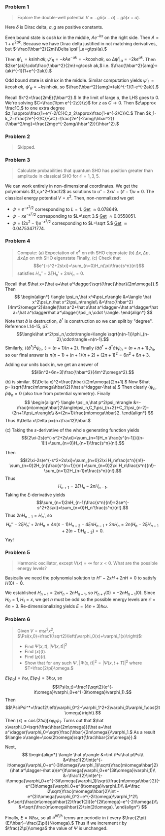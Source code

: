 ### Problem 1
> Explore the double-well potential $V=-g\delta(x-a)-g\delta(x+a).$

Here $\delta$ is Dirac delta, $a,g$ are positive constants.

Even bound state is $\cosh kx$ in the middle, $Ae^{-kx}$ on the right side. Then $A=1+e^{2ak}.$ Because we have Dirac delta justified in not matching derivatives, but $-\frac{\hbar^2}{2m}\Delta \psi'|_a=g\psi(a).$

Then $\psi'_L=k\sinh ak, \psi'_R=-kAe^{-ak}=-k\cosh ak,$ so $\Delta\psi'|_a=-2ke^{ak}.$ Then $2ke^{ak}\cdot\frac{\hbar^2}{2m}=g\cosh ak,$ i.e. $\frac{\hbar^2}{amg}=(ak)^{-1}(1+e^{-2ak}).$

Odd bound state is $\sinh kx$ in the middle. Similar computation yields $\psi'_L=k\cosh ak,$ $\psi'_R=-k\sinh ak,$ so $\frac{\hbar^2}{amg}=(ak)^{-1}(1-e^{-2ak}).$

Recall $k^2=\frac{2mE}{\hbar^2}.$ In the limit of large $a,$ the LHS goes to 0. We're solving $C=\frac{1\pm e^{-2z}}{z}$ for $z$ as $C\to 0.$ Then $z\approx \frac1C,$ to one extra degree $z_1\approx\frac{1+e^{-2/C}}C,z_2\approx\frac{1-e^{-2/C}}C.$ Then $k_1-k_2=\frac{2e^{-2/C}}{aC}=\frac{2e^{-2amg/\hbar^2}}{\hbar^2/mg}=\frac{2mge^{-2amg/\hbar^2}}{\hbar^2}.$
### Problem 2
> Skipped.

### Problem 3
> Calculate probabilities that quantum SHO has position greater than amplitude in classical SHO for $\mathcal E=1,3,5.$

We can work entirely in non-dimensional coordinates. We get the polynomials $1,x,x^2-\frac12$ as solutions to $u''-2xu'+(\mathcal E-1)u=0.$ The classical energy potential $V=x^2.$ Then, non-normalized we get 
- $\psi=e^{-x^2/2}$ corresponding to $L=1.$ [Get](https://www.wolframalpha.com/input?i=%28%5Cint_1%5E%5Cinfty+e%5E%7B-x%5E2%7D+dx%29%2F%28%5Cint_%7B-%5Cinfty%7D%5E%5Cinfty+e%5E%7B-x%5E2%7D+dx%29) $\approx 0.078649.$
- $\psi=xe^{-x^2/2}$ corresponding to $L=\sqrt 3.$ [Get](https://www.wolframalpha.com/input?i=%28%5Cint_%7B%5Csqrt+3%7D%5E%5Cinfty+x%5E2e%5E%7B-x%5E2%7D+dx%29%2F%28%5Cint_%7B-%5Cinfty%7D%5E%5Cinfty+x%5E2e%5E%7B-x%5E2%7D+dx%29) $\approx 0.0558051.$
- $\psi=(2x^2-1)e^{-x^2/2}$ corresponding to $L=\sqrt 5.$ [Get](https://www.wolframalpha.com/input?i=%28%5Cint_%7B%5Csqrt+5%7D%5E%5Cinfty+%284x%5E4-4x%5E2%2B1%29e%5E%7B-x%5E2%7D+dx%29%2F%28%5Cint_%7B-%5Cinfty%7D%5E%5Cinfty+%284x%5E4-4x%5E2%2B1%29e%5E%7B-x%5E2%7D+dx%29) $\approx 0.04753471774.$

### Problem 4
> Compute:
>    (a) Expectation of $x^4$ on $n$th SHO eigenstate
>    (b) $\Delta x,\Delta p,\Delta x\Delta p$ on $n$th SHO eigenstate
>Finally,
>	(c) Check that $$e^{-s^2+2s\xi}=\sum_{n=0}H_n(\xi)\frac{s^n}{n!}$$ satisfies $H_n''-2\xi H_n'+2nH_n=0.$

Recall that $\hat x=(\hat a+\hat a^\dagger)\sqrt{\frac{\hbar}{2m\omega}}.$ Then
$$
\begin{align*}
\langle \psi_n,\hat x^4\psi_n\rangle
&=\langle \hat x^2\psi_n,\hat x^2\psi_n\rangle\\
&=\frac{\hbar^2}{4m^2\omega^2}\langle(\hat a^2+\hat a\hat a^\dagger+\hat a^\dagger\hat a+\hat a^\dagger\hat a^\dagger)\psi_n,\cdot \rangle.
\end{align*}
$$
Note that $\hat a$ is destruction, $\hat a^\dagger$ is construction so we can split by "degree". Reference L14-15, p7.
$$\langle\hat a^2\psi_n,\cdot\rangle=\langle \sqrt{n(n-1)}\phi_{n-2},\cdot\rangle=n(n-1).$$
Similarly, $\langle (\hat a^\dagger)^2\psi_n,\cdot\rangle=(n+1)(n+2).$ Finally $(\hat a\hat a^\dagger+\hat a^\dagger\hat a)\psi_n=(n+n+1)\psi_n,$ so our final answer is $n(n-1)+(n+1)(n+2)+(2n+1)^2=6n^2+6n+3.$

Adding our units back in, we get an answer of
$$(6n^2+6n+3)\frac{\hbar^2}{4m^2\omega^2}.$$

(b) is similar. $(\Delta x)^2=\frac{\hbar}{2m\omega}(2n+1).$ Now $\hat p=i\sqrt{\frac{m\omega\hbar}2}(\hat a^\dagger-\hat a).$ Then clearly $\langle \psi_n,\hat p\psi_n=0$ (also true from potential symmetry). Finally
$$
\begin{align*}
\langle \psi_n,\hat p^2\psi_n\rangle
&=-\frac{m\omega\hbar}2\langle\psi_n,C_1\psi_{n+2}+C_2\psi_{n-2}-(2n+1)\psi_n\rangle\\
&=(2n+1)\frac{m\omega\hbar}2.
\end{align*}
$$
Thus $\Delta x\Delta p=(n+\frac12)\hbar.$ 

(c) Taking the $s$-derivative of the whole generating function yields
$$(2\xi-2s)e^{-s^2+2s\xi}=\sum_{n=1}H_n \frac{s^{n-1}}{(n-1)!}=\sum_{n=0}H_{n+1}\frac{s^n}{n!}.$$

Then
$$(2\xi-2s)e^{-s^2+2s\xi}=\sum_{n=0}2\xi H_n\frac{s^n}{n!}-\sum_{n=0}2H_{n}\frac{s^{n+1}}{n!}=\sum_{n=0}2\xi H_n\frac{s^n}{n!}-\sum_{n=1}2H_{n-1}n\frac{s^n}{n!}.$$
Thus
$$H_{n+1}=2\xi H_n-2nH_{n-1}.$$
Taking the $\xi$-derivative yields
$$\sum_{n=1}2nH_{n-1}\frac{s^n}{n!}=2se^{-s^2+2s\xi}=\sum_{n=0}H_n'\frac{s^n}{n!}.$$
Thus $2nH_{n-1}=H_n',$ so
$$H_n''-2\xi H_n'+2nH_n=4n(n-1)H_{n-2}-4\xi nH_{n-1}+2nH_n=2n(H_n-2\xi H_{n-1}+2(n-1)H_{n-2})=0.$$
Yay!

### Problem 5
> Harmonic oscillator, except $V(x)=\infty$ for $x<0$. What are the possible energy levels?

Basically we need the polynomial solution to $H''-2xH+2nH=0$ to satisfy $H(0)=0.$

We established $H_{n+1}=2xH_n-2nH_{n-1},$ so $H_{n+1}(0)=-2nH_{n-1}(0).$ Since $H_0=1, H_1=x,$ we get $n$ must be odd so the possible energy levels are $\mathcal E=4n+3.$ Re-dimensionalizing yields $E=(4n+3)\hbar\omega.$

### Problem 6
> Given $V=m\omega^2x^2,$ $\Psi(x,0)=\frac1{\sqrt2}\left(\varphi_0(x)+\varphi_1(x)\right)$:
> 	 - Find $\Psi(x,t),|\Psi(x,t)|^2$
> 	 - Find $\langle x\rangle(t).$
> 	 - Find $\langle p\rangle(t).$
> 	 - Show that for any such $\Psi,$ $|\Psi(x,t)|^2=|\Psi(x,t+T)|^2$ where $T=\frac{2\pi}\omega.$

$E(\varphi_0)=\hbar\omega, E(\varphi_1)=3\hbar\omega,$ so
$$\Psi(x,t)=\frac1{\sqrt2}(e^{-it\omega}\varphi_0+e^{-3it\omega}\varphi_1).$$
Then
$$\Psi\Psi^*=\frac12\left(\varphi_0^2+\varphi_1^2+2\varphi_0\varphi_1\cos(2t\omega)\right).$$
Then $\langle x\rangle=\cos(2t\omega)\int x\varphi_0\varphi_1.$
Turns out that $\hat x\varphi_0=\sqrt{\frac\hbar{2m\omega}}(\hat a+\hat a^\dagger)\varphi_0=\sqrt{\frac{\hbar}{2m\omega}}\varphi_1.$ As a result $\langle x\rangle=\cos(2t\omega)\sqrt{\frac\hbar{2m\omega}}.$

Next,
$$
\begin{align*}
\langle \hat p\rangle
&=\int \Psi\hat p\Psi\\
&=\frac1{2}\int(e^{-it\omega}\varphi_0+e^{-3it\omega}\varphi_1)i\sqrt{\frac{m\omega\hbar}2}(\hat a^\dagger-\hat a)(e^{it\omega}\varphi_0+e^{3it\omega}\varphi_1)\\
&=\frac1{2}\int(e^{-it\omega}\varphi_0+e^{-3it\omega}\varphi_1)i\sqrt{\frac{m\omega\hbar}2}(-e^{3it\omega}\varphi_0+e^{it\omega}\varphi_1)\\
&=\frac i2\sqrt{\frac{m\omega\hbar}2}\int -e^{2it\omega}\varphi_0^2+e^{-2it\omega}\varphi_1^2\\
&=\sqrt{\frac{m\omega\hbar}2}\frac1{2i}(e^{2it\omega}-e^{-2it\omega})\\
&=\sqrt{\frac{m\omega\hbar}2}\sin(2t\omega).
\end{align*}
$$

Finally, $E=N\hbar\omega,$ so all $e^{itE/\hbar}$ terms are periodic in $t$ every $\frac{2\pi}{E/\hbar}=\frac{2\pi}{N\omega}.$ Thus if we increment $t$ by $\frac{2\pi}\omega$ the value of $\Psi$ is unchanged.